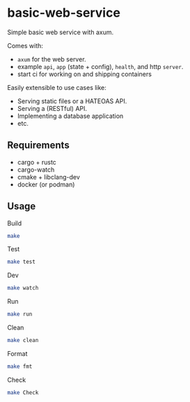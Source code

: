 # basic-web-service

Simple basic web service with axum.

Comes with:

- `axum` for the web server.
- example `api`, `app` (state + config), `health`, and http `server`.
- start ci for working on and shipping containers

Easily extensible to use cases like:

- Serving static files or a HATEOAS API.
- Serving a (RESTful) API.
- Implementing a database application
- etc.

## Requirements

- cargo + rustc
- cargo-watch
- cmake + libclang-dev
- docker (or podman)

## Usage

Build
```sh
make
```

Test
```bash
make test
```

Dev 
```bash
make watch
```

Run 
```bash
make run
```

Clean
```bash
make clean
```

Format
```bash
make fmt
```

Check 
```bash
make Check
```
